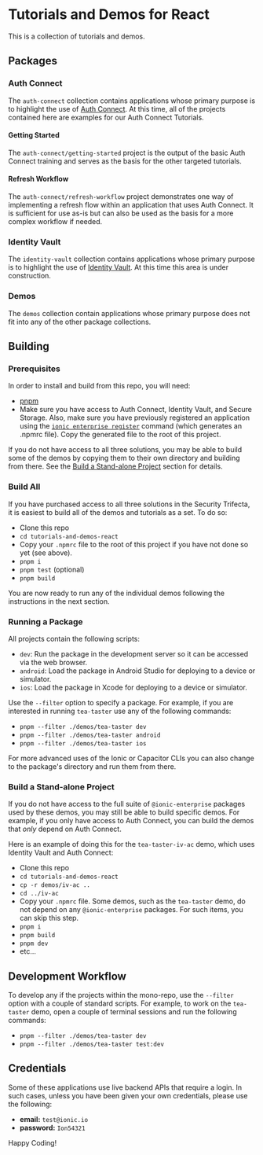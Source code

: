 # Tutorials and Demos for React

This is a collection of tutorials and demos.

## Packages

### Auth Connect

The `auth-connect` collection contains applications whose primary purpose is to highlight the use of [Auth Connect](https://ionic.io/docs/auth-connect). At this time, all of the projects contained here are examples for our Auth Connect Tutorials.

#### Getting Started

The `auth-connect/getting-started` project is the output of the basic Auth Connect training and serves as the basis for the other targeted tutorials.

#### Refresh Workflow

The `auth-connect/refresh-workflow` project demonstrates one way of implementing a refresh flow within an application that uses Auth Connect. It is sufficient for use as-is but can also be used as the basis for a more complex workflow if needed.

### Identity Vault

The `identity-vault` collection contains applications whose primary purpose is to highlight the use of [Identity Vault](https://ionic.io/docs/auth-connect). At this time this area is under construction.

### Demos

The `demos` collection contain applications whose primary purpose does not fit into any of the other package collections.

## Building

### Prerequisites

In order to install and build from this repo, you will need:

- [pnpm](https://pnpm.io/)
- Make sure you have access to Auth Connect, Identity Vault, and Secure Storage. Also, make sure you have previously registered an application using the [`ionic enterprise register`](https://ionicframework.com/docs/cli/commands/enterprise-register) command (which generates an .npmrc file). Copy the generated file to the root of this project.

If you do not have access to all three solutions, you may be able to build some of the demos by copying them to their own directory and building from there. See the [Build a Stand-alone Project](#build-a-stand-alone-project) section for details.

### Build All

If you have purchased access to all three solutions in the Security Trifecta, it is easiest to build all of the demos and tutorials as a set. To do so:

- Clone this repo
- `cd tutorials-and-demos-react`
- Copy your `.npmrc` file to the root of this project if you have not done so yet (see above).
- `pnpm i`
- `pnpm test` (optional)
- `pnpm build`

You are now ready to run any of the individual demos following the instructions in the next section.

### Running a Package

All projects contain the following scripts:

- `dev`: Run the package in the development server so it can be accessed via the web browser.
- `android`: Load the package in Android Studio for deploying to a device or simulator.
- `ios`: Load the package in Xcode for deploying to a device or simulator.

Use the `--filter` option to specify a package. For example, if you are interested in running `tea-taster` use any of the following commands:

- `pnpm --filter ./demos/tea-taster dev`
- `pnpm --filter ./demos/tea-taster android`
- `pnpm --filter ./demos/tea-taster ios`

For more advanced uses of the Ionic or Capacitor CLIs you can also change to the package's directory and run them from there.

### Build a Stand-alone Project

If you do not have access to the full suite of `@ionic-enterprise` packages used by these demos, you may still be able to build specific demos. For example, if you only have access to Auth Connect, you can build the demos that _only_ depend on Auth Connect.

Here is an example of doing this for the `tea-taster-iv-ac` demo, which uses Identity Vault and Auth Connect:

- Clone this repo
- `cd tutorials-and-demos-react`
- `cp -r demos/iv-ac ..`
- `cd ../iv-ac`
- Copy your `.npmrc` file. Some demos, such as the `tea-taster` demo, do not depend on any `@ionic-enterprise` packages. For such items, you can skip this step.
- `pnpm i`
- `pnpm build`
- `pnpm dev`
- etc...

## Development Workflow

To develop any if the projects within the mono-repo, use the `--filter` option with a couple of standard scripts. For example, to work on the `tea-taster` demo, open a couple of terminal sessions and run the following commands:

- `pnpm --filter ./demos/tea-taster dev`
- `pnpm --filter ./demos/tea-taster test:dev`

## Credentials

Some of these applications use live backend APIs that require a login. In such cases, unless you have been given your own credentials, please use the following:

- **email:** `test@ionic.io`
- **password:** `Ion54321`

Happy Coding!
